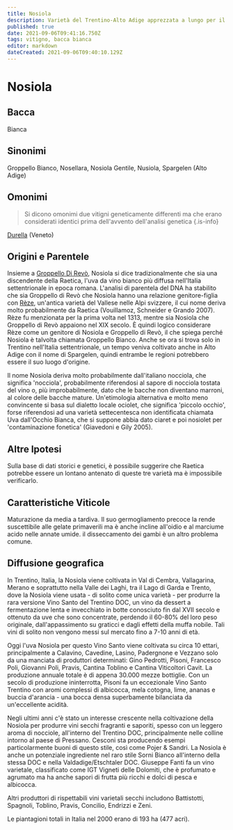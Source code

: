 ```yaml
---
title: Nosiola
description: Varietà del Trentino-Alto Adige apprezzata a lungo per il Vino Santo, che ora si fa conoscere anche per il suo caratteristico vino secco
published: true
date: 2021-09-06T09:41:16.750Z
tags: vitigno, bacca bianca
editor: markdown
dateCreated: 2021-09-06T09:40:10.129Z
---
```


# Nosiola

## Bacca
Bianca

## Sinonimi
Groppello Bianco, Nosellara, Nosiola Gentile, Nusiola, Spargelen (Alto Adige)

## Omonimi
> Si dicono omonimi due vitigni geneticamente differenti ma che erano considerati identici prima dell'avvento dell'analisi genetica
{.is-info}

[Durella](/vitigni/bacca-bianca/durella)  (Veneto)


## Origini e Parentele

Insieme a [Groppello Di Revò](/vitigni/bacca-bianca/groppello-di-revo), Nosiola si dice tradizionalmente che sia una discendente della Raetica, l'uva da vino bianco più diffusa nell'Italia settentrionale in epoca romana. L'analisi di parentela del DNA ha stabilito che sia Groppello di Revò che Nosiola hanno una relazione genitore-figlia con [Rèze](/vitigni/bacca-bianca/reze), un'antica varietà del Vallese nelle Alpi svizzere, il cui nome deriva molto probabilmente da Raetica (Vouillamoz, Schneider e Grando 2007). Rèze fu menzionata per la prima volta nel 1313, mentre sia Nosiola che Groppello di Revò appaiono nel XIX secolo. È quindi logico considerare Rèze come un genitore di Nosiola e Groppello di Revò, il che spiega perché Nosiola è talvolta chiamata Groppello Bianco. Anche se ora si trova solo in Trentino nell'Italia settentrionale, un tempo veniva coltivato anche in Alto Adige con il nome di Spargelen, quindi entrambe le regioni potrebbero essere il suo luogo d'origine.

Il nome Nosiola deriva molto probabilmente dall'italiano nocciola, che significa 'nocciola', probabilmente riferendosi al sapore di nocciola tostata del vino o, più improbabilmente, dato che le bacche non diventano marroni, al colore delle bacche mature. Un'etimologia alternativa e molto meno convincente si basa sul dialetto locale ociolet, che significa 'piccolo occhio', forse riferendosi ad una varietà settecentesca non identificata chiamata Uva dall'Occhio Bianca, che si suppone abbia dato ciaret e poi nosiolet per 'contaminazione fonetica' (Giavedoni e Gily 2005).

## Altre Ipotesi

Sulla base di dati storici e genetici, è possibile suggerire che Raetica potrebbe essere un lontano antenato di queste tre varietà ma è impossibile verificarlo.

## Caratteristiche Viticole

Maturazione da media a tardiva. Il suo germogliamento precoce la rende suscettibile alle gelate primaverili ma è anche incline all'oidio e al marciume acido nelle annate umide. il disseccamento dei gambi è un altro problema comune.

## Diffusione geografica

In Trentino, Italia, la Nosiola viene coltivata in Val di Cembra, Vallagarina, Merano e soprattutto nella Valle dei Laghi, tra il Lago di Garda e Trento, dove la Nosiola viene usata - di solito come unica varietà - per produrre la rara versione Vino Santo del Trentino DOC, un vino da dessert a fermentazione lenta e invecchiato in botte conosciuto fin dal XVII secolo e ottenuto da uve che sono concentrate, perdendo il 60-80% del loro peso originale, dall'appassimento su graticci e dagli effetti della muffa nobile. Tali vini di solito non vengono messi sul mercato fino a 7-10 anni di età.

Oggi l'uva Nosiola per questo Vino Santo viene coltivata su circa 10 ettari, principalmente a Calavino, Cavedine, Lasino, Padergnone e Vezzano solo da una manciata di produttori determinati: Gino Pedrotti, Pisoni, Francesco Poli, Giovanni Poli, Pravis, Cantina Toblino e Cantina Viticoltori Cavit. La produzione annuale totale è di appena 30.000 mezze bottiglie. Con un secolo di produzione ininterrotta, Pisoni fa un eccezionale Vino Santo Trentino con aromi complessi di albicocca, mela cotogna, lime, ananas e buccia d'arancia - una bocca densa superbamente bilanciata da un'eccellente acidità.

Negli ultimi anni c'è stato un interesse crescente nella coltivazione della Nosiola per produrre vini secchi fragranti e saporiti, spesso con un leggero aroma di nocciole, all'interno del Trentino DOC, principalmente nelle colline intorno al paese di Pressano. Cesconi sta producendo esempi particolarmente buoni di questo stile, così come Pojer & Sandri. La Nosiola è anche un potenziale ingrediente nel raro stile Sorni Bianco all'interno della stessa DOC e nella Valdadige/Etschtaler DOC. Giuseppe Fanti fa un vino varietale, classificato come IGT Vigneti delle Dolomiti, che è profumato e agrumato ma ha anche sapori di frutta più ricchi e dolci di pesca e albicocca.

Altri produttori di rispettabili vini varietali secchi includono Battistotti, Spagnoli, Toblino, Pravis, Concilio, Endrizzi e Zeni.

Le piantagioni totali in Italia nel 2000 erano di 193 ha (477 acri).